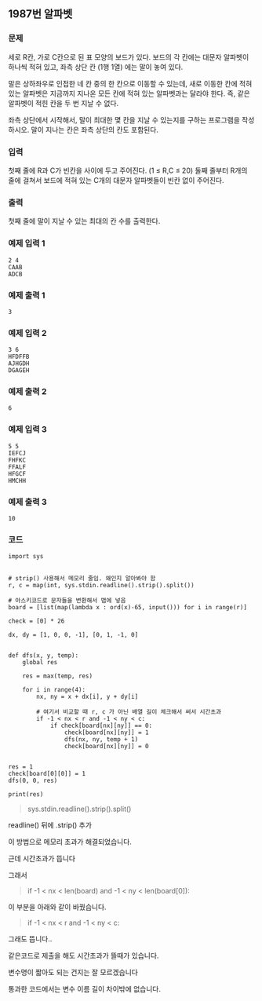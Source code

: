 
## 1987번 알파벳

### 문제

세로 R칸, 가로 C칸으로 된 표 모양의 보드가 있다. 보드의 각 칸에는 대문자 알파벳이 하나씩 적혀 있고, 좌측 상단 칸 (1행 1열) 에는 말이 놓여 있다.

말은 상하좌우로 인접한 네 칸 중의 한 칸으로 이동할 수 있는데, 새로 이동한 칸에 적혀 있는 알파벳은 지금까지 지나온 모든 칸에 적혀 있는 알파벳과는 달라야 한다. 즉, 같은 알파벳이 적힌 칸을 두 번 지날 수 없다.

좌측 상단에서 시작해서, 말이 최대한 몇 칸을 지날 수 있는지를 구하는 프로그램을 작성하시오. 말이 지나는 칸은 좌측 상단의 칸도 포함된다.

### 입력

첫째 줄에 R과 C가 빈칸을 사이에 두고 주어진다. (1 ≤ R,C ≤ 20) 둘째 줄부터 R개의 줄에 걸쳐서 보드에 적혀 있는 C개의 대문자 알파벳들이 빈칸 없이 주어진다.



### 출력

첫째 줄에 말이 지날 수 있는 최대의 칸 수를 출력한다.


### 예제 입력 1

```
2 4
CAAB
ADCB
```

### 예제 출력 1

```
3
```

### 예제 입력 2

```
3 6
HFDFFB
AJHGDH
DGAGEH
```

### 예제 출력 2

```
6
```


### 예제 입력 3

```
5 5
IEFCJ
FHFKC
FFALF
HFGCF
HMCHH
```

### 예제 출력 3

```
10
```

### 코드

```python3
import sys


# strip() 사용해서 메모리 줄임. 왜인지 알아봐야 함
r, c = map(int, sys.stdin.readline().strip().split())

# 아스키코드로 문자들을 변환해서 맵에 넣음
board = [list(map(lambda x : ord(x)-65, input())) for i in range(r)]

check = [0] * 26

dx, dy = [1, 0, 0, -1], [0, 1, -1, 0]


def dfs(x, y, temp):
    global res

    res = max(temp, res)

    for i in range(4):
        nx, ny = x + dx[i], y + dy[i]

        # 여기서 비교할 때 r, c 가 아닌 배열 길이 체크해서 써서 시간초과
        if -1 < nx < r and -1 < ny < c:
            if check[board[nx][ny]] == 0:
                check[board[nx][ny]] = 1
                dfs(nx, ny, temp + 1)
                check[board[nx][ny]] = 0


res = 1
check[board[0][0]] = 1
dfs(0, 0, res)

print(res)

```

> sys.stdin.readline().strip().split()

readline() 뒤에 .strip() 추가

이 방법으로 메모리 초과가 해결되었습니다.


근데 시간초과가 뜹니다

그래서 

> if -1 < nx < len(board) and -1 < ny < len(board[0]):

이 부분을 아래와 같이 바꿨습니다.

> if -1 < nx < r and -1 < ny < c:


그래도 뜹니다..

같은코드로 제출을 해도 시간초과가 뜰때가 있습니다.

변수명이 짧아도 되는 건지는 잘 모르겠습니다

통과한 코드에서는 변수 이름 길이 차이밖에 없습니다.